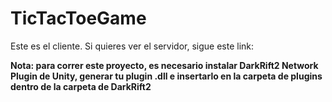 # TicTacToeGame
Este es el cliente. Si quieres ver el servidor, sigue este link: 

__Nota: para correr este proyecto, es necesario instalar DarkRift2 Network Plugin de Unity, generar tu plugin .dll e insertarlo en la carpeta de plugins dentro de la carpeta de DarkRift2__
